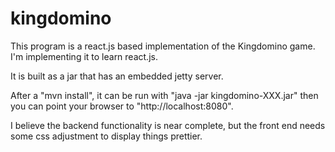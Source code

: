 kingdomino
==========

This program is a react.js based implementation of the Kingdomino game.
I'm implementing it to learn react.js.

It is built as a jar that has an embedded jetty server.

After a "mvn install", it can be run with "java -jar kingdomino-XXX.jar" then
you can point your browser to "http://localhost:8080".

I believe the backend functionality is near complete, but the front end needs
some css adjustment to display things prettier.
